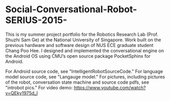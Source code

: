 # Social-Conversational-Robot-SERIUS-2015-


This is my summer project portfolio for the Robotics Research Lab (Prof. Shuzhi Sam Ge)  at the National University of Singapore.  Work built on the previous hardware and software design of NUS ECE graduate student Chang Poo Hee.  I designed and implemented the conversational engine on the Android OS using CMU’s open source package PocketSphinx for Android.  

For Android source code, see "IntelligentRobotSourceCode."
For language model source code, see "Langauge model."
For pictures, including pictures of the robot, conversation state machine and source code pdfs, see "introbot pics."
For video demo: https://www.youtube.com/watch?v=QEky1975d_I


